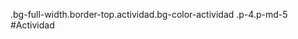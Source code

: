 .bg-full-width.border-top.actividad.bg-color-actividad
  .p-4.p-md-5
    #Actividad                
      <Actividad :cuestionario="cuestionario"/>



<script>
import Actividad from '@/components/actividad/Actividad.vue'
export default {
  name: 'Tema3',
  components: {
    Actividad,
  },
  data() {
    return {
      cuestionario: {
        tema: 'Herramientas colaborativas para la construcción de paz',
        titulo: 'Ponte a prueba',
        introduccion:
          'Demuestra lo que aprendiste en esta unidad y pon a prueba tus conocimientos.',
        barajarPreguntas: true,
        preguntas: [
          {
            id: 1,
            texto:
              '¿Cuál de las siguientes es una característica fundamental de los derechos humanos?',
            imagen: '',
            barajarRespuestas: true,
            opciones: [
              {
                id: 'a',
                texto: 'Son temporales y cambiantes',
                esCorrecta: false,
              },
              {
                id: 'b',
                texto: 'Son universales y aplican a todas las personas',
                esCorrecta: true,
              },
              {
                id: 'c',
                texto: 'Son exclusivos de ciertos grupos',
                esCorrecta: false,
              },
              {
                id: 'd',
                texto: 'Son opcionales',
                esCorrecta: false,
              },
            ],
            mensaje_correcto: '¡Muy bien! Ha acertado la respuesta.',
            mensaje_incorrecto: 'Lo sentimos, su respuesta no es la correcta.',
          },
          {
            id: 2,
            texto:
              '¿Cuál de las siguientes afirmaciones sobre la diversidad cultural es correcta?',
            imagen: '',
            barajarRespuestas: true,
            opciones: [
              {
                id: 'a',
                texto: 'Fomenta la homogeneización cultural',
                esCorrecta: false,
              },
              {
                id: 'b',
                texto: 'Promueve el respeto y la aceptación de las diferencias',
                esCorrecta: true,
              },
              {
                id: 'c',
                texto: 'Debilita la identidad cultural de los pueblos',
                esCorrecta: false,
              },
              {
                id: 'd',
                texto: 'Limita las oportunidades de interacción',
                esCorrecta: false,
              },
            ],
            mensaje_correcto: '¡Muy bien! Ha acertado la respuesta.',
            mensaje_incorrecto: 'Lo sentimos, su respuesta no es la correcta.',
          },
          {
            id: 3,
            texto:
              'La mediación en un conflicto tiene como objetivo principal:',
            imagen: '',
            barajarRespuestas: true,
            opciones: [
              {
                id: 'a',
                texto: 'Imponer una solución rápida',
                esCorrecta: false,
              },
              {
                id: 'b',
                texto: 'Facilitar el diálogo entre las partes',
                esCorrecta: true,
              },
              {
                id: 'c',
                texto: 'Determinar la culpabilidad',
                esCorrecta: false,
              },
              {
                id: 'd',
                texto: 'Ignorar las preocupaciones de una parte',
                esCorrecta: false,
              },
            ],
            mensaje_correcto: '¡Muy bien! Ha acertado la respuesta.',
            mensaje_incorrecto: 'Lo sentimos, su respuesta no es la correcta.',
          },
          {
            id: 4,
            texto: 'En un foro comunitario, es importante:',
            imagen: '',
            barajarRespuestas: true,
            opciones: [
              {
                id: 'a',
                texto: 'Escuchar solo a las autoridades',
                esCorrecta: false,
              },
              {
                id: 'b',
                texto: 'Fomentar la participación de todos los miembros',
                esCorrecta: true,
              },
              {
                id: 'c',
                texto: 'Decidir por votación sin consultar a los demás',
                esCorrecta: false,
              },
              {
                id: 'd',
                texto: 'Excluir las opiniones de los más jóvenes',
                esCorrecta: false,
              },
            ],
            mensaje_correcto: '¡Muy bien! Ha acertado la respuesta.',
            mensaje_incorrecto: 'Lo sentimos, su respuesta no es la correcta.',
          },
          {
            id: 5,
            texto:
              '¿Qué busca la justicia restaurativa en el contexto de un conflicto?',
            imagen: '',
            barajarRespuestas: true,
            opciones: [
              {
                id: 'a',
                texto: 'Aplicar una sanción severa',
                esCorrecta: false,
              },
              {
                id: 'b',
                texto: 'Reparar el daño y restablecer las relaciones',
                esCorrecta: true,
              },
              {
                id: 'c',
                texto: 'Castigar a las partes involucradas',
                esCorrecta: false,
              },
              {
                id: 'd',
                texto: 'Ignorar el contexto del conflicto',
                esCorrecta: false,
              },
            ],
            mensaje_correcto: '¡Muy bien! Ha acertado la respuesta.',
            mensaje_incorrecto: 'Lo sentimos, su respuesta no es la correcta.',
          },
        ],
        mensaje_final_aprobado:
          '¡Felicidades! Has superado la prueba con éxito.',
        mensaje_final_reprobado:
          'Te recomendamos repasar nuevamente la unidad para reforzar los conceptos clave antes de volver a intentarlo.',
      },
    }
  },
  mounted() {
    this.$nextTick(() => {
      this.$aosRefresh()
    })
  },
}
</script>

<style lang="sass">
.bg-color-actividad
  background-color: #EBF1F5
</style>
